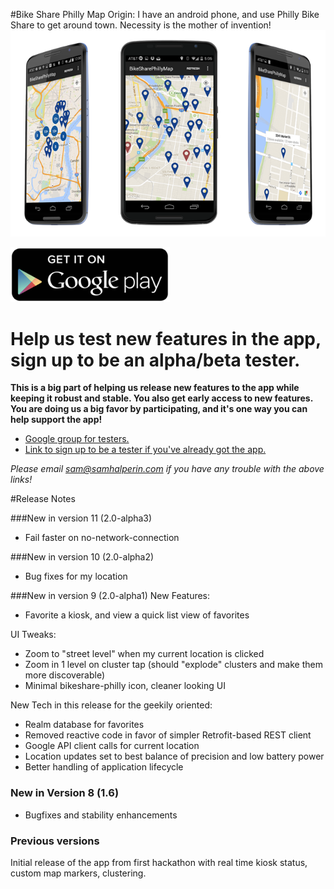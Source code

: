 #Bike Share Philly Map
Origin: I have an android phone, and use Philly Bike Share to get around town.  Necessity is the mother of invention!
![Bike Share App](readme-assets/bikeshare.png?raw=true)


[![Google Play](readme-assets/google_play.png?raw=true)](https://play.google.com/store/apps/details?id=com.samhalperin.phillybikesharemap)


# Help us test new features in the app, sign up to be an alpha/beta tester.
**This is a big part of helping us release new features to the app while keeping it robust and stable. You also get early access to new features.  You are doing us a big favor by participating, and it's one way you can help support the app!**


+ [Google group for testers.](https://groups.google.com/forum/#!forum/philly-bike-share-map-alphabeta-testers)
+ [Link to sign up to be a tester if you've already got the app.](https://play.google.com/apps/testing/com.samhalperin.phillybikesharemap)

*Please email sam@samhalperin.com if you have any trouble with the above links!*

#Release Notes

###New in version 11 (2.0-alpha3) 
+ Fail faster on no-network-connection

###New in version 10 (2.0-alpha2)
+ Bug fixes for my location

###New in version 9 (2.0-alpha1)
New Features:
+ Favorite a kiosk, and view a quick list view of favorites

UI Tweaks:
+ Zoom to "street level" when my current location is clicked
+ Zoom in 1 level on cluster tap (should "explode" clusters and make them more discoverable)
+ Minimal bikeshare-philly icon, cleaner looking UI

New Tech in this release for the geekily oriented:
+ Realm database for favorites
+ Removed reactive code in favor of simpler Retrofit-based REST client
+ Google API client calls for current location
+ Location updates set to best balance of precision and low battery power
+ Better handling of application lifecycle

### New in Version 8 (1.6)
+ Bugfixes and stability enhancements

### Previous versions
Initial release of the app from first hackathon with real time kiosk status, custom map markers, clustering.  

